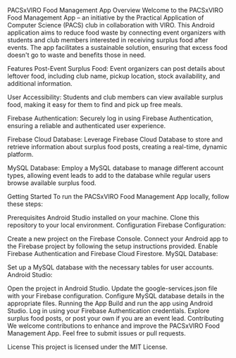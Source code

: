 PACSxVIRO Food Management App
Overview
Welcome to the PACSxVIRO Food Management App – an initiative by the Practical Application of Computer Science (PACS) club in collaboration with VIRO. This Android application aims to reduce food waste by connecting event organizers with students and club members interested in receiving surplus food after events. The app facilitates a sustainable solution, ensuring that excess food doesn't go to waste and benefits those in need.

Features
Post-Event Surplus Food:
Event organizers can post details about leftover food, including club name, pickup location, stock availability, and additional information.

User Accessibility:
Students and club members can view available surplus food, making it easy for them to find and pick up free meals.

Firebase Authentication:
Securely log in using Firebase Authentication, ensuring a reliable and authenticated user experience.

Firebase Cloud Database:
Leverage Firebase Cloud Database to store and retrieve information about surplus food posts, creating a real-time, dynamic platform.

MySQL Database:
Employ a MySQL database to manage different account types, allowing event leads to add to the database while regular users browse available surplus food.

Getting Started
To run the PACSxVIRO Food Management App locally, follow these steps:

Prerequisites
Android Studio installed on your machine.
Clone this repository to your local environment.
Configuration
Firebase Configuration:

Create a new project on the Firebase Console.
Connect your Android app to the Firebase project by following the setup instructions provided.
Enable Firebase Authentication and Firebase Cloud Firestore.
MySQL Database:

Set up a MySQL database with the necessary tables for user accounts.
Android Studio:

Open the project in Android Studio.
Update the google-services.json file with your Firebase configuration.
Configure MySQL database details in the appropriate files.
Running the App
Build and run the app using Android Studio.
Log in using your Firebase Authentication credentials.
Explore surplus food posts, or post your own if you are an event lead.
Contributing
We welcome contributions to enhance and improve the PACSxVIRO Food Management App. Feel free to submit issues or pull requests.

License
This project is licensed under the MIT License.

